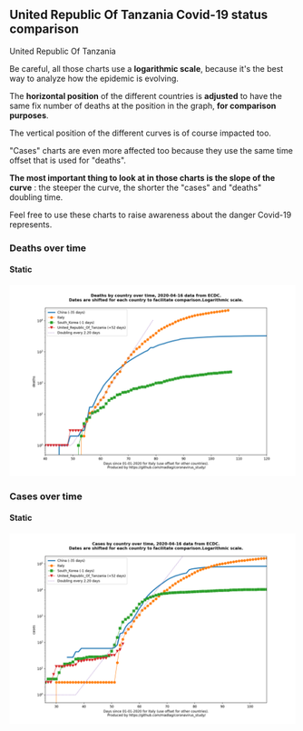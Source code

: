 ## United Republic Of Tanzania Covid-19 status comparison 

United Republic Of Tanzania



Be careful, all those charts use a **logarithmic scale**, because it's the best way to analyze how the epidemic is evolving.
 
The **horizontal position** of the different countries is **adjusted** to have the same fix number of deaths at the position in the graph, **for comparison purposes**.

The vertical position of the different curves is of course impacted too.

"Cases" charts are even more affected too because they use the same time offset that is used for "deaths".

**The most important thing to look at in those charts is the slope of the curve** : the steeper the curve, the shorter the "cases" and "deaths" doubling time.

Feel free to use these charts to raise awareness about the danger Covid-19 represents. 


 
### Deaths over time
 
#### Static
![United Republic Of Tanzania covid-19 deaths static chart](https://raw.githubusercontent.com/madlag/coronavirus_study/master/notebooks/graphs/2020-04-16/countries/United_Republic_Of_Tanzania/2020-04-16_United_Republic_Of_Tanzania_deaths.png "United Republic Of Tanzania covid-19 deaths static chart")   

 
### Cases over time
 
#### Static
![United Republic Of Tanzania covid-19 cases static chart](https://raw.githubusercontent.com/madlag/coronavirus_study/master/notebooks/graphs/2020-04-16/countries/United_Republic_Of_Tanzania/2020-04-16_United_Republic_Of_Tanzania_cases.png "United Republic Of Tanzania covid-19 cases static chart")   

